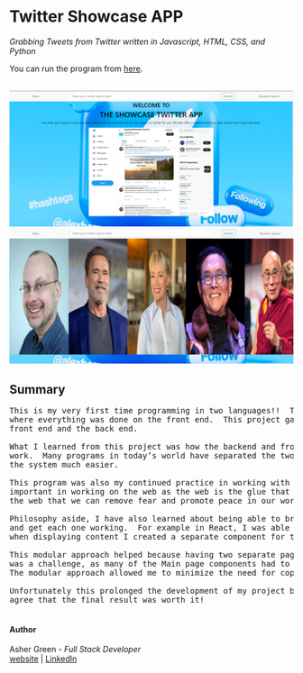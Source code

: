 # **Twitter Showcase APP**

*Grabbing Tweets from Twitter written in Javascript, HTML, CSS, and Python*

You can run the program from [here](https://twitter-showcase-app-ucxm.onrender.com).
<br /><br />

![screenshot](screenshot.png/)
![screenshot](screenshot2.png)

## **Summary**

<pre>
This is my very first time programming in two languages!!  The last project was the Star Wars API
where everything was done on the front end.  This project gave me the opportunity to program the
front end and the back end.

What I learned from this project was how the backend and frontend work together to make the app
work.  Many programs in today’s world have separated the two in order to make upgrading and managing
the system much easier.

This program was also my continued practice in working with APIs,  APIs as you know are very
important in working on the web as the web is the glue that holds are world together.  It is through
the web that we can remove fear and promote peace in our world.

Philosophy aside, I have also learned about being able to break down the project into small components
and get each one working.  For example in React, I was able to make the Navbar a separate item, and
when displaying content I created a separate component for that.  This allows the programming to be modular.  

This modular approach helped because having two separate pages with the search bar inside the navigation bar
was a challenge, as many of the Main page components had to be copied for use on the Random Search page.  
The modular approach allowed me to minimize the need for copying code.

Unfortunately this prolonged the development of my project by quite a bit as a result, but I think you’ll
agree that the final result was worth it!

</pre>

#### **Author**

Asher Green - *Full Stack Developer* \
[website](http://ashergreen.ca) | [LinkedIn](https://www.linkedin.com/in/asher-green-6a96551/)
